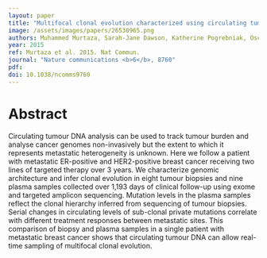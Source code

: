 ```yaml
---
layout: paper
title: "Multifocal clonal evolution characterized using circulating tumour DNA in a case of metastatic breast cancer."
image: /assets/images/papers/26530965.png
authors: Muhammed Murtaza, Sarah-Jane Dawson, Katherine Pogrebniak, Oscar M Rueda, Elena Provenzano, John Grant, Suet-Feung Chin, Dana W Y Tsui, Francesco Marass, Davina Gale, H Raza Ali, Pankti Shah, Tania Contente-Cuomo, Hossein Farahani, Karey Shumansky, Zoya Kingsbury, Sean Humphray, David Bentley, Sohrab P Shah, Matthew Wallis, Nitzan Rosenfeld, Carlos Caldas
year: 2015
ref: Murtaza et al. 2015. Nat Commun.
journal: "Nature communications <b>6</b>, 8760"
pdf: 
doi: 10.1038/ncomms9760
---
```


# Abstract

Circulating tumour DNA analysis can be used to track tumour burden and analyse cancer genomes non-invasively but the extent to which it represents metastatic heterogeneity is unknown. Here we follow a patient with metastatic ER-positive and HER2-positive breast cancer receiving two lines of targeted therapy over 3 years. We characterize genomic architecture and infer clonal evolution in eight tumour biopsies and nine plasma samples collected over 1,193 days of clinical follow-up using exome and targeted amplicon sequencing. Mutation levels in the plasma samples reflect the clonal hierarchy inferred from sequencing of tumour biopsies. Serial changes in circulating levels of sub-clonal private mutations correlate with different treatment responses between metastatic sites. This comparison of biopsy and plasma samples in a single patient with metastatic breast cancer shows that circulating tumour DNA can allow real-time sampling of multifocal clonal evolution.

